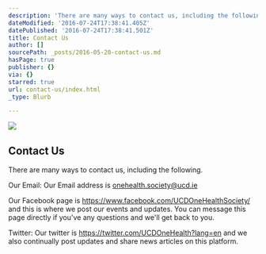 ```yaml
---
description: 'There are many ways to contact us, including the following.'
dateModified: '2016-07-24T17:38:41.405Z'
datePublished: '2016-07-24T17:38:41.501Z'
title: Contact Us
author: []
sourcePath: _posts/2016-05-20-contact-us.md
hasPage: true
publisher: {}
via: {}
starred: true
url: contact-us/index.html
_type: Blurb

---
```

<article style=""><img src="https://s3-us-west-2.amazonaws.com/the-grid-img/p/4cec20ca230f662da713f6c38c0dff9599c175f2.png" /><h1>Contact Us</h1></article>

There are many ways to contact us, including the following.

Our Email: Our Email address is onehealth.society@ucd.ie

Our Facebook page is https://www.facebook.com/UCDOneHealthSociety/ and this is where we post our events and updates. You can message this page directly if you've any questions and we'll get back to you.

Twitter: Our twitter is https://twitter.com/UCDOneHealth?lang=en and we also continually post updates and share news articles on this platform.
